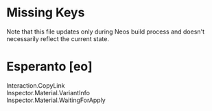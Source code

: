 # Missing Keys
Note that this file updates only during Neos build process and doesn't necessarily reflect the current state.

# Esperanto [eo]
Interaction.CopyLink  
Inspector.Material.VariantInfo  
Inspector.Material.WaitingForApply  

